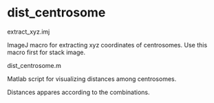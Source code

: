 # dist_centrosome



extract_xyz.imj

ImageJ macro for extracting xyz coordinates of centrosomes.
Use this macro first for stack image.



dist_centrosome.m

Matlab script for visualizing distances among centrosomes.

Distances appares according to the combinations.





